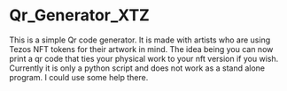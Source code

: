# Qr_Generator_XTZ
This is a simple Qr code generator. It is made with artists who are using Tezos NFT tokens for their artwork in mind. The idea being you can now print a qr code that ties your physical work to your nft version if you wish.
Currently it is only a python script and does not work as a stand alone program. I could use some help there.
